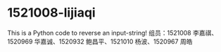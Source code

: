 # 1521008-lijiaqi
This is a Python code to reverse an input-string!
组员：1521008 李嘉祺、1520969 华嘉诚、1520932 鲍昌平、1521010 杨波、1520967 周皓
